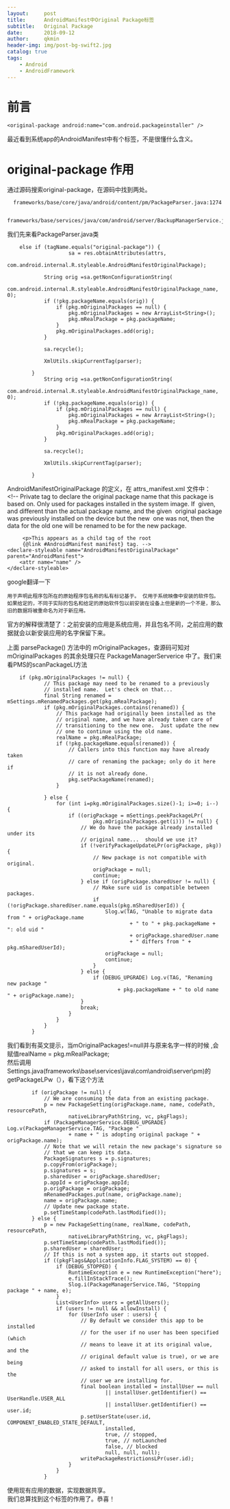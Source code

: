 ```yaml
---
layout:     post
title:      AndroidManifest中Original Package标签
subtitle:   Original Package
date:       2018-09-12
author:     qkmin
header-img: img/post-bg-swift2.jpg
catalog: true
tags:
    - Android
    - AndroidFramework
---
```




# 前言  
```
<original-package android:name="com.android.packageinstaller" />
```
最近看到系统app的AndroidManifest中有个标签，不是很懂什么含义。 

# original-package 作用  
通过源码搜索original-package，在源码中找到两处。   
```
  frameworks/base/core/java/android/content/pm/PackageParser.java:1274   
```
```
  frameworks/base/services/java/com/android/server/BackupManagerService.java:3918:
```
我们先来看PackageParser.java类     

		else if (tagName.equals("original-package")) {
		                sa = res.obtainAttributes(attrs,
		                        com.android.internal.R.styleable.AndroidManifestOriginalPackage);
	
	            String orig =sa.getNonConfigurationString(
	                    com.android.internal.R.styleable.AndroidManifestOriginalPackage_name, 0);
	            if (!pkg.packageName.equals(orig)) {
	                if (pkg.mOriginalPackages == null) {
	                    pkg.mOriginalPackages = new ArrayList<String>();
	                    pkg.mRealPackage = pkg.packageName;
	                }
	                pkg.mOriginalPackages.add(orig);
	            }
	
	            sa.recycle();
	
	            XmlUtils.skipCurrentTag(parser);
	            
	        } 
	            String orig =sa.getNonConfigurationString(
	                    com.android.internal.R.styleable.AndroidManifestOriginalPackage_name, 0);
	            if (!pkg.packageName.equals(orig)) {
	                if (pkg.mOriginalPackages == null) {
	                    pkg.mOriginalPackages = new ArrayList<String>();
	                    pkg.mRealPackage = pkg.packageName;
	                }
	                pkg.mOriginalPackages.add(orig);
	            }
	
	            sa.recycle();
	
	            XmlUtils.skipCurrentTag(parser);
	            
	        } 

AndroidManifestOriginalPackage 的定义，在 attrs_manifest.xml 文件中：   
​    <!-- Private tag to declare the original package name that this package is
​         based on.  Only used for packages installed in the system image.  If
​         given, and different than the actual package name, and the given
​         original package was previously installed on the device but the new
​         one was not, then the data for the old one will be renamed to be
​         for the new package.

         <p>This appears as a child tag of the root
         {@link #AndroidManifest manifest} tag. -->
    <declare-styleable name="AndroidManifestOriginalPackage" parent="AndroidManifest">
        <attr name="name" />
    </declare-styleable>
google翻译一下   
```
用于声明此程序包所在的原始程序包名称的私有标记基于。 仅用于系统映像中安装的软件包。 如果给定的，不同于实际的包名和给定的原始软件包以前安装在设备上但是新的一个不是，那么旧的数据将被重命名为对于新应用。
```

官方的解释很清楚了：之前安装的应用是系统应用，并且包名不同，之前应用的数据就会以新安装应用的名字保留下来。   


上面 parsePackage() 方法中的 mOriginalPackages，查源码可知对 mOriginalPackages 的其余处理只在 PackageManagerServerice 中了。我们来看PMS的scanPackageLI方法


		if (pkg.mOriginalPackages != null) {
	            // This package may need to be renamed to a previously
	            // installed name.  Let's check on that...
	            final String renamed = mSettings.mRenamedPackages.get(pkg.mRealPackage);
	            if (pkg.mOriginalPackages.contains(renamed)) {
	                // This package had originally been installed as the
	                // original name, and we have already taken care of
	                // transitioning to the new one.  Just update the new
	                // one to continue using the old name.
	                realName = pkg.mRealPackage;
	                if (!pkg.packageName.equals(renamed)) {
	                    // Callers into this function may have already taken
	                    // care of renaming the package; only do it here if
	                    // it is not already done.
	                    pkg.setPackageName(renamed);
	                }
	                
	            } else {
	                for (int i=pkg.mOriginalPackages.size()-1; i>=0; i--) {
	                    if ((origPackage = mSettings.peekPackageLPr(
	                            pkg.mOriginalPackages.get(i))) != null) {
	                        // We do have the package already installed under its
	                        // original name...  should we use it?
	                        if (!verifyPackageUpdateLPr(origPackage, pkg)) {
	                            // New package is not compatible with original.
	                            origPackage = null;
	                            continue;
	                        } else if (origPackage.sharedUser != null) {
	                            // Make sure uid is compatible between packages.
	                            if (!origPackage.sharedUser.name.equals(pkg.mSharedUserId)) {
	                                Slog.w(TAG, "Unable to migrate data from " + origPackage.name
	                                        + " to " + pkg.packageName + ": old uid "
	                                        + origPackage.sharedUser.name
	                                        + " differs from " + pkg.mSharedUserId);
	                                origPackage = null;
	                                continue;
	                            }
	                        } else {
	                            if (DEBUG_UPGRADE) Log.v(TAG, "Renaming new package "
	                                    + pkg.packageName + " to old name " + origPackage.name);
	                        }
	                        break;
	                    }
	                }
	            }
	        }




我们看到有英文提示，当mOriginalPackages!=null并与原来名字一样的时候 ,会赋值realName = pkg.mRealPackage;  
然后调用Settings.java(frameworks\base\services\java\com\android\server\pm)的getPackageLPw（），看下这个方法

			if (origPackage != null) {
	            // We are consuming the data from an existing package.
	            p = new PackageSetting(origPackage.name, name, codePath, resourcePath,
	                    nativeLibraryPathString, vc, pkgFlags);
	            if (PackageManagerService.DEBUG_UPGRADE) Log.v(PackageManagerService.TAG, "Package "
	                    + name + " is adopting original package " + origPackage.name);
	            // Note that we will retain the new package's signature so
	            // that we can keep its data.
	            PackageSignatures s = p.signatures;
	            p.copyFrom(origPackage);
	            p.signatures = s;
	            p.sharedUser = origPackage.sharedUser;
	            p.appId = origPackage.appId;
	            p.origPackage = origPackage;
	            mRenamedPackages.put(name, origPackage.name);
	            name = origPackage.name;
	            // Update new package state.
	            p.setTimeStamp(codePath.lastModified());
	        } else {
	            p = new PackageSetting(name, realName, codePath, resourcePath,
	                    nativeLibraryPathString, vc, pkgFlags);
	            p.setTimeStamp(codePath.lastModified());
	            p.sharedUser = sharedUser;
	            // If this is not a system app, it starts out stopped.
	            if ((pkgFlags&ApplicationInfo.FLAG_SYSTEM) == 0) {
	                if (DEBUG_STOPPED) {
	                    RuntimeException e = new RuntimeException("here");
	                    e.fillInStackTrace();
	                    Slog.i(PackageManagerService.TAG, "Stopping package " + name, e);
	                }
	                List<UserInfo> users = getAllUsers();
	                if (users != null && allowInstall) {
	                    for (UserInfo user : users) {
	                        // By default we consider this app to be installed
	                        // for the user if no user has been specified (which
	                        // means to leave it at its original value, and the
	                        // original default value is true), or we are being
	                        // asked to install for all users, or this is the
	                        // user we are installing for.
	                        final boolean installed = installUser == null
	                                || installUser.getIdentifier() == UserHandle.USER_ALL
	                                || installUser.getIdentifier() == user.id;
	                        p.setUserState(user.id, COMPONENT_ENABLED_STATE_DEFAULT,
	                                installed,
	                                true, // stopped,
	                                true, // notLaunched
	                                false, // blocked
	                                null, null, null);
	                        writePackageRestrictionsLPr(user.id);
	                    }
	                }
	            }   



使用现有应用的数据，实现数据共享。   
我们总算找到这个标签的作用了。恭喜！
